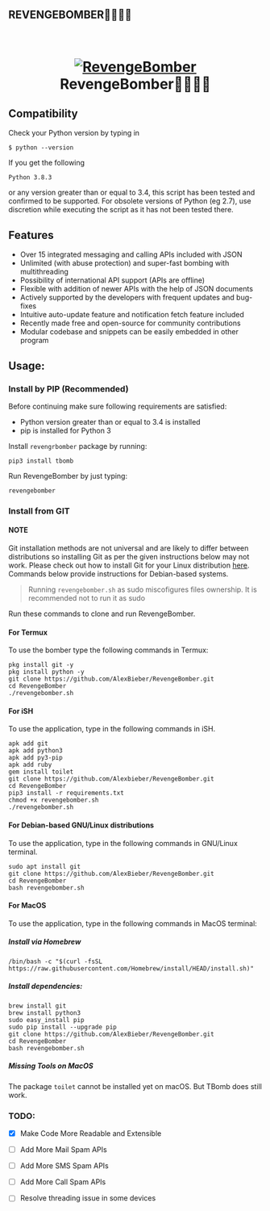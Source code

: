## REVENGEBOMBER🔴🔴🔴🔴


<h1 align="center">
  <br>
  <a href="https://github.com/AlexBieber/RevengeBomber"><img src="https://horoshop.ua/content/images/16/kak-sdelat-chtoby-pisma-ne-popadali-v-spam-11248663734326.jpg" alt="RevengeBomber"></a>
  <br>
  RevengeBomber🔴🔴🔴🔴
  <br>
</h1>



## Compatibility
Check your Python version by typing in
```shell script
$ python --version
```
If you get the following
```shell script
Python 3.8.3
```
or any version greater than or equal to 3.4, this script has been tested and confirmed to be supported. For obsolete versions of Python (eg 2.7), use discretion while executing the script as it has not been tested there.

## Features

- Over 15 integrated messaging and calling APIs included with JSON
- Unlimited (with abuse protection) and super-fast bombing with multithreading
- Possibility of international API support (APIs are offline)
- Flexible with addition of newer APIs with the help of JSON documents
- Actively supported by the developers with frequent updates and bug-fixes
- Intuitive auto-update feature and notification fetch feature included
- Recently made free and open-source for community contributions
- Modular codebase and snippets can be easily embedded in other program


## Usage:

### Install by PIP (Recommended)

Before continuing make sure following requirements are satisfied:

- Python version greater than or equal to 3.4 is installed
- pip is installed for Python 3

Install `revengrbomber` package by running:

```shell script
pip3 install tbomb
```

Run RevengeBomber by just typing:
```shell script
revengebomber
```

### Install from GIT

#### NOTE 

Git installation methods are not universal and are likely to differ between distributions so installing Git as per the given instructions below may not work. Please check out how to install Git for your Linux distribution [here](https://git-scm.com/). Commands below provide instructions for Debian-based systems.

>Running `revengebomber.sh` as sudo miscofigures files ownership. It is recommended not to run it as sudo

Run these commands to clone and run RevengeBomber.

#### For Termux

To use the bomber type the following commands in Termux:
```shell script
pkg install git -y 
pkg install python -y 
git clone https://github.com/AlexBieber/RevengeBomber.git
cd RevengeBomber
./revengebomber.sh
```

#### For iSH

To use the application, type in the following commands in iSH.
```shell script
apk add git
apk add python3
apk add py3-pip
apk add ruby
gem install toilet
git clone https://github.com/Alexbieber/RevengeBomber.git
cd RevengeBomber
pip3 install -r requirements.txt
chmod +x revengebomber.sh
./revengebomber.sh
```

#### For Debian-based GNU/Linux distributions

To use the application, type in the following commands in GNU/Linux terminal.
```shell script
sudo apt install git
git clone https://github.com/AlexBieber/RevengeBomber.git
cd RevengeBomber
bash revengebomber.sh
```

#### For MacOS

To use the application, type in the following commands in MacOS terminal:

##### Install via Homebrew

```shell script
/bin/bash -c "$(curl -fsSL https://raw.githubusercontent.com/Homebrew/install/HEAD/install.sh)"
````

##### Install dependencies:

```shell script
brew install git
brew install python3
sudo easy_install pip
sudo pip install --upgrade pip
git clone https://github.com/AlexBieber/RevengeBomber.git
cd RevengeBomber
bash revengebomber.sh
```


##### Missing Tools on MacOS

The package `toilet` cannot be installed yet on macOS. But TBomb does still work.


### TODO:

- [x] Make Code More Readable and Extensible
- [ ] Add More Mail Spam APIs
- [ ] Add More SMS Spam APIs
- [ ] Add More Call Spam APIs
- [ ] Resolve threading issue in some devices


